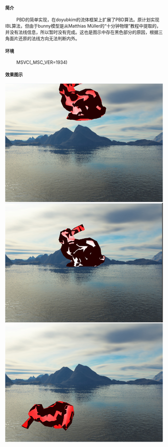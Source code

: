 #### 简介 &nbsp;
$\qquad$ PBD的简单实现，在doyubkim的流体框架上扩展了PBD算法。原计划实现IBL算法，但由于bunny模型是从Matthias Müller的“十分钟物理”教程中提取的，并没有法线信息，所以暂时没有完成。这也是图示中存在黑色部分的原因，根据三角面片还原的法线方向无法判断内外。

#### 环境 &nbsp;
$\qquad$ MSVC(_MSC_VER=1934)

#### 效果图示 &nbsp;
![](./resources/1.png)
![](./resources/2.png)
![](./resources/3.png)